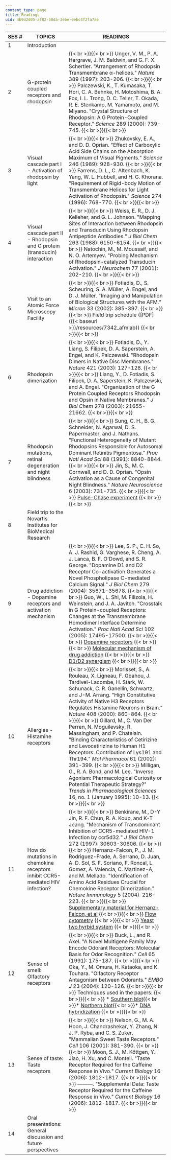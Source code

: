 ```yaml
---
content_type: page
title: Readings
uid: 4b9d2d05-af82-58da-3ebe-0ebc4f2fa7ae
---
```


| SES # | TOPICS | READINGS |
| --- | --- | --- |
| 1 | Introduction | &nbsp; |
| 2 | G-protein coupled receptors and rhodopsin |  {{< br >}}{{< br >}} Unger, V. M., P. A. Hargrave, J. M. Baldwin, and G. F. X. Schertler. "Arrangement of Rhodopsin Transmembrane α-helices." _Nature_ 389 (1997): 203-206. {{< br >}}{{< br >}} Palczewski, K., T. Kumasaka, T. Hori, C. A. Behnke, H. Motoshima, B. A. Fox, I. L. Trong, D. C. Teller, T. Okada, R. E. Stenkamp, M. Yamamoto, and M. Miyano. "Crystal Structure of Rhodopsin: A G Protein-Coupled Receptor." _Science_ 289 (2000): 739-745. {{< br >}}{{< br >}}  |
| 3 | Visual cascade part I - Activation of rhodopsin by light |  {{< br >}}{{< br >}} Zhukovsky, E. A., and D. D. Oprian. "Effect of Carboxylic Acid Side Chains on the Absorption Maximum of Visual Pigments." _Science_ 246 (1989): 928-930. {{< br >}}{{< br >}} Farrens, D. L., C. Altenbach, K. Yang, W. L. Hubbell, and H. G. Khorana. "Requirement of Rigid-body Motion of Transmembrane Helices for Light Activation of Rhodopsin." _Science_ 274 (1996): 768-770. {{< br >}}{{< br >}}  |
| 4 | Visual cascade part II - Rhodopsin and G protein (transducin) interaction |  {{< br >}}{{< br >}} Weiss, E. R., D. J. Kelleher, and G. L. Johnson. "Mapping Sites of Interaction between Rhodopsin and Transducin Using Rhodopsin Antipeptide Antibodies." _J Biol Chem_ 263 (1988): 6150-6154. {{< br >}}{{< br >}} Natochin, M., M. Moussaif, and N. O. Artemyev. "Probing Mechanism of Rhodopsin-catalyzed Transducin Activation." _J Neurochem_ 77 (2001): 202-210. {{< br >}}{{< br >}}  |
| 5 | Visit to an Atomic Force Microscopy Facility |  {{< br >}}{{< br >}} Fotiadis, D., S. Scheuring, S. A. Müller, A. Engel, and D. J. Müller. "Imaging and Manipulation of Biological Structures with the AFM." _Micron_ 33 (2002): 385-397. {{< br >}}{{< br >}} Field trip schedule ([PDF]({{< baseurl >}}/resources/7342_afmlab)) {{< br >}}{{< br >}}  |
| 6 | Rhodopsin dimerization |  {{< br >}}{{< br >}} Fotiadis, D., Y. Liang, S. Filipek, D. A. Saperstein, A. Engel, and K. Palczewski. "Rhodopsin Dimers in Native Disc Membranes." _Nature_ 421 (2003): 127-128. {{< br >}}{{< br >}} Liang, Y., D. Fotiadis, S. Filipek, D. A. Saperstein, K. Palczewski, and A. Engel. "Organization of the G Protein Coupled Receptors Rhodopsin and Opsin in Native Membranes." _J Biol Chem_ 278 (2003): 21655-21662. {{< br >}}{{< br >}}  |
| 7 | Rhodopsin mutations, retinal degeneration and night blindness |  {{< br >}}{{< br >}} Sung, C. H., B. G. Schneider, N. Agarwal, D. S. Papermaster, and J. Nathans. "Functional Heterogeneity of Mutant Rhodopsins Responsible for Autosomal Dominant Retinitis Pigmentosa." _Proc Natl Acad Sci_ 88 (1991): 8840-8844. {{< br >}}{{< br >}} Jin, S., M. C. Cornwall, and D. D. Oprian. "Opsin Activation as a Cause of Congenital Night Blindness." _Nature Neuroscience_ 6 (2003): 731-735. {{< br >}}{{< br >}} [Pulse-Chase experiment](http://www.sumanasinc.com/webcontent/animations/content/pulsechase/pulsechase.html) {{< br >}}{{< br >}}  |
| 8 | Field trip to the Novartis Institutes for BioMedical Research | &nbsp; |
| 9 | Drug addiction - Dopamine receptors and activation mechanism |  {{< br >}}{{< br >}} Lee, S. P., C. H. So, A. J. Rashid, G. Varghese, R. Cheng, A. J. Lanca, B. F. O'Dowd, and S. R. George. "Dopamine D1 and D2 Receptor Co-activation Generates a Novel Phospholipase C-mediated Calcium Signal." _J Biol Chem_ 279 (2004): 35671-35678. {{< br >}}{{< br >}} Guo, W., L. Shi, M. Filizola, H. Weinstein, and J. A. Javitch. "Crosstalk in G Protein-coupled Receptors: Changes at the Transmembrane Homodimer Interface Determine Activation." _Proc Natl Acad Sci_ 102 (2005): 17495-17500. {{< br >}}{{< br >}} [Dopamine receptors](http://www.williams.edu/imput/synapse/pages/III.html) {{< br >}}{{< br >}} [Molecular mechanism of drug addiction](http://www.jneurosci.org/content/12/7/2439.full.pdf) {{< br >}}{{< br >}} [D1/D2 synergism](http://stke.sciencemag.org/cgi/content/full/sigtrans;2004/255/pe50) {{< br >}}{{< br >}}  |
| 10 | Allergies - Histamine receptors |  {{< br >}}{{< br >}} Morisset, S., A. Rouleau, X. Ligneau, F. Gbahou, J. Tardivel-Lacombe, H. Stark, W. Schunack, C. R. Ganellin, Schwartz, and J-M. Arrang. "High Constitutive Activity of Native H3 Receptors Regulates Histamine Neurons in Brain." _Nature_ 408 (2000): 860-864. {{< br >}}{{< br >}} Gillard, M., C. Van Der Perren, N. Moguilevsky, R. Massingham, and P. Chatelain. "Binding Characteristics of Cetirizine and Levocetirizine to Human H1 Receptors: Contribution of Lys191 and Thr194." _Mol Pharmacol_ 61 (2002): 391-399. {{< br >}}{{< br >}} Milligan, G., R. A. Bond, and M. Lee. "Inverse Agonism: Pharmacological Curiosity or Potential Therapeutic Strategy?" _Trends in Pharmacological Sciences_ 16, no. 1 (January 1995): 10-13. {{< br >}}{{< br >}}  |
| 11 | How do mutations in chemokine receptors inhibit CCR5-mediated HIV infection? |  {{< br >}}{{< br >}} Benkirane, M., D-Y Jin, R. F. Chun, R. A. Koup, and K-T Jeang. "Mechanism of Transdominant Inhibition of CCR5-mediated HIV-1 Infection by ccr5d32." _J Biol Chem_ 272 (1997): 30603-30606. {{< br >}}{{< br >}} Hernanz-Falcon, P., J. M. Rodriguez-Frade, A. Serrano, D. Juan, A. D. Sol, S. F. Soriano, F. Roncal, L. Gomez, A. Valencia, C. Martinez-A, and M. Mellado. "Identification of Amino Acid Residues Crucial for Chemokine Receptor Dimerization." _Nature Immunology_ 5 (2004): 216-223. {{< br >}}{{< br >}} [Supplementary material for Hernanz-Falcon, et al](http://www.nature.com/ni/journal/v5/n2/suppinfo/ni1027_S1.html) {{< br >}}{{< br >}} [Flow cytometry](http://unsolvedmysteries.oregonstate.edu/flow_06) {{< br >}}{{< br >}} [Yeast two hyrbid system](http://www.sumanasinc.com/webcontent/anisamples/molecularbiology/yeasttwohybrid.html) {{< br >}}{{< br >}}  |
| 12 | Sense of smell: Olfactory receptors |  {{< br >}}{{< br >}} Buck, L., and R. Axel. "A Novel Multigene Family May Encode Odorant Receptors: Molecular Basis for Odor Recognition." _Cell_ 65 (1991): 175-187. {{< br >}}{{< br >}} Oka, Y., M. Omura, H. Kataoka, and K. Touhara. "Olfactory Receptor Antagonism between Odorants." _EMBO J_ 23 (2004): 120-126. {{< br >}}{{< br >}} Techniques used in the papers: {{< br >}}{{< br >}} *   [Southern blot](http://www.bio.davidson.edu/genomics/method/Southernblot.html){{< br >}}*   [Northern blot](http://www.escience.ws/b572/L13/north.html){{< br >}}*   [DNA hybridization](http://www.cliffsnotes.com/sciences/biology/biochemistry-ii/molecular-cloning-of-dna/dna-hybridization) {{< br >}}{{< br >}}  |
| 13 | Sense of taste: Taste receptors |  {{< br >}}{{< br >}} Nelson, G., M. A. Hoon, J. Chandrashekar, Y. Zhang, N. J. P. Ryba, and C. S. Zuker. "Mammalian Sweet Taste Receptors." _Cell_ 106 (2001): 381-390. {{< br >}}{{< br >}} Moon, S. J., M. Köttgen, Y. Jiao, H. Xu, and C. Montell. "Taste Receptor Required for the Caffeine Response in Vivo." _Current Biology_ 16 (2006): 1812-1817. {{< br >}}{{< br >}} ———. "Supplemental Data: Taste Receptor Required for the Caffeine Response in Vivo." _Current Biology_ 16 (2006): 1812-1817. {{< br >}}{{< br >}}  |
| 14 | Oral presentations: General discussion and future perspectives |
